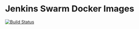 # Jenkins Swarm Docker Images
[![Build Status](https://travis-ci.org/nthienan/jenkins-swarm-docker.svg?branch=master)](https://travis-ci.org/nthienan/jenkins-swarm-docker)
